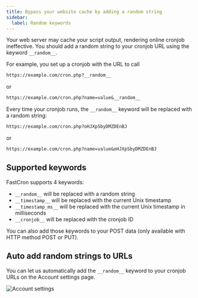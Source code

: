 ```yaml
---
title: Bypass your website cache by adding a random string
sidebar:
  label: Random keywords
---
```


Your web server may cache your script output, rendering online cronjob ineffective.
You should add a random string to your cronjob URL using the keyword `__random__`.

For example, you set up a cronjob with the URL to call

```txt "__random__"
https://example.com/cron.php?__random__
```
or
```txt "__random__"
https://example.com/cron.php?name=value&__random__
```

Every time your cronjob runs, the `__random__` keyword will be replaced with a random string:
```txt "oHJXpSbyDMZDEnBJ"
https://example.com/cron.php?oHJXpSbyDMZDEnBJ
```
or
```txt "oHJXpSbyDMZDEnBJ"
https://example.com/cron.php?name=value&oHJXpSbyDMZDEnBJ
```

## Supported keywords
FastCron supports 4 keywords:
- `__random__` will be replaced with a random string
- `__timestamp__` will be replaced with the current Unix timestamp
- `__timestamp_ms__` will be replaced with the current Unix timestamp in milliseconds
- `__cronjob__` will be replaced with the cronjob ID

You can also add those keywords to your POST data (only available with HTTP method POST or PUT).

## Auto add random strings to URLs
You can let us automatically add the `__random__` keyword to your cronjob URLs on the Account settings page.

![Account settings](/screenshots/account-settings.png)